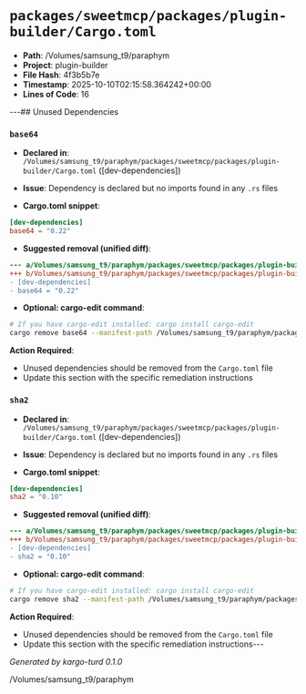 # `packages/sweetmcp/packages/plugin-builder/Cargo.toml`

- **Path**: /Volumes/samsung_t9/paraphym
- **Project**: plugin-builder
- **File Hash**: 4f3b5b7e  
- **Timestamp**: 2025-10-10T02:15:58.364242+00:00  
- **Lines of Code**: 16

---## Unused Dependencies
### `base64`

- **Declared in**: `/Volumes/samsung_t9/paraphym/packages/sweetmcp/packages/plugin-builder/Cargo.toml` ([dev-dependencies])
- **Issue**: Dependency is declared but no imports found in any `.rs` files

- **Cargo.toml snippet**:
```toml
[dev-dependencies]
base64 = "0.22"
```

- **Suggested removal (unified diff)**:
```diff
--- a/Volumes/samsung_t9/paraphym/packages/sweetmcp/packages/plugin-builder/Cargo.toml
+++ b/Volumes/samsung_t9/paraphym/packages/sweetmcp/packages/plugin-builder/Cargo.toml
- [dev-dependencies]
- base64 = "0.22"
```

- **Optional: cargo-edit command**:
```bash
# If you have cargo-edit installed: cargo install cargo-edit
cargo remove base64 --manifest-path /Volumes/samsung_t9/paraphym/packages/sweetmcp/packages/plugin-builder/Cargo.toml
```

**Action Required**:
- Unused dependencies should be removed from the `Cargo.toml` file
- Update this section with the specific remediation instructions
### `sha2`

- **Declared in**: `/Volumes/samsung_t9/paraphym/packages/sweetmcp/packages/plugin-builder/Cargo.toml` ([dev-dependencies])
- **Issue**: Dependency is declared but no imports found in any `.rs` files

- **Cargo.toml snippet**:
```toml
[dev-dependencies]
sha2 = "0.10"
```

- **Suggested removal (unified diff)**:
```diff
--- a/Volumes/samsung_t9/paraphym/packages/sweetmcp/packages/plugin-builder/Cargo.toml
+++ b/Volumes/samsung_t9/paraphym/packages/sweetmcp/packages/plugin-builder/Cargo.toml
- [dev-dependencies]
- sha2 = "0.10"
```

- **Optional: cargo-edit command**:
```bash
# If you have cargo-edit installed: cargo install cargo-edit
cargo remove sha2 --manifest-path /Volumes/samsung_t9/paraphym/packages/sweetmcp/packages/plugin-builder/Cargo.toml
```

**Action Required**:
- Unused dependencies should be removed from the `Cargo.toml` file
- Update this section with the specific remediation instructions---

*Generated by kargo-turd 0.1.0*

/Volumes/samsung_t9/paraphym